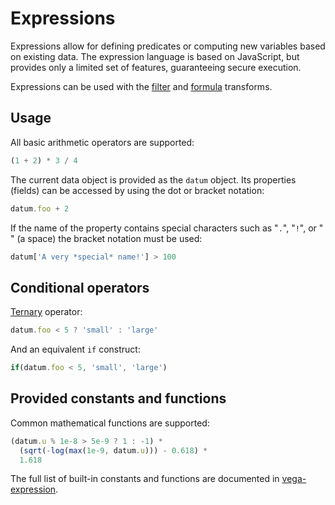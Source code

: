 # Expressions

Expressions allow for defining predicates or computing new variables based on
existing data. The expression language is based on JavaScript, but provides
only a limited set of features, guaranteeing secure execution.

Expressions can be used with the [filter](transform/filter.md) and
[formula](transform/formula.md) transforms.

## Usage

All basic arithmetic operators are supported:

<!-- prettier-ignore -->
```javascript
(1 + 2) * 3 / 4
```

The current data object is provided as the `datum` object. Its properties (fields)
can be accessed by using the dot or bracket notation:

<!-- prettier-ignore -->
```javascript
datum.foo + 2
```

If the name of the property contains special characters such as "`.`", "`!`",
or "<code> </code>" (a space) the bracket notation must be used:

<!-- prettier-ignore -->
```javascript
datum['A very *special* name!'] > 100
```

## Conditional operators

[Ternary](https://developer.mozilla.org/en-US/docs/Web/JavaScript/Reference/Operators/Conditional_Operator) operator:

<!-- prettier-ignore -->
```javascript
datum.foo < 5 ? 'small' : 'large'
```

And an equivalent `if` construct:

<!-- prettier-ignore -->
```javascript
if(datum.foo < 5, 'small', 'large')
```

## Provided constants and functions

Common mathematical functions are supported:

<!-- prettier-ignore -->
```javascript
(datum.u % 1e-8 > 5e-9 ? 1 : -1) *
  (sqrt(-log(max(1e-9, datum.u))) - 0.618) *
  1.618
```

The full list of built-in constants and functions are documented in
[vega-expression](https://github.com/vega/vega/tree/master/packages/vega-expression#provided-constants-and-functions).
